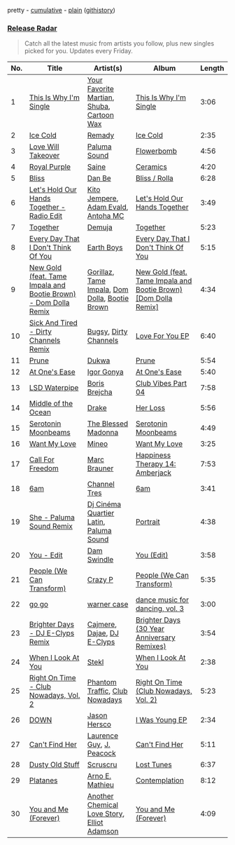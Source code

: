 pretty - [cumulative](/playlists/cumulative/Release%20Radar.md) - [plain](/playlists/plain/37i9dQZEVXbsudmxBFKW7G) ([githistory](https://github.githistory.xyz/vitokorn/spotify-playlist-archive/blob/master/playlists/plain/37i9dQZEVXbsudmxBFKW7G))

### [Release Radar](https://open.spotify.com/playlist/37i9dQZEVXbsudmxBFKW7G)

> Catch all the latest music from artists you follow, plus new singles picked for you. Updates every Friday.

| No. | Title | Artist(s) | Album | Length |
|---|---|---|---|---|
| 1 | [This Is Why I'm Single](https://open.spotify.com/track/1tx6EbGBXA5t8xhlzcd1RG) | [Your Favorite Martian](https://open.spotify.com/artist/4J6UXkUpIArZbKXhh0cOC2), [Shuba](https://open.spotify.com/artist/3Uios5Yyv4i8EBs9H3DUY5), [Cartoon Wax](https://open.spotify.com/artist/039YFqBCsbTSmwj2o84Ogz) | [This Is Why I'm Single](https://open.spotify.com/album/5kY5JtHFCbVn1E6KucrzsM) | 3:06 |
| 2 | [Ice Cold](https://open.spotify.com/track/6WbUjgswyOwzG47AOX2Ygs) | [Remady](https://open.spotify.com/artist/3JxNeLgMuJI0DEmDt9dLzc) | [Ice Cold](https://open.spotify.com/album/2avArVGVvFhhfeURRblaNv) | 2:35 |
| 3 | [Love Will Takeover](https://open.spotify.com/track/5xeoBAAwPkiLZJDdQv5fGM) | [Paluma Sound](https://open.spotify.com/artist/0qElctNyinYSyiv6KKhgze) | [Flowerbomb](https://open.spotify.com/album/6lnTchzXIK3RWkpmVdZqfZ) | 4:56 |
| 4 | [Royal Purple](https://open.spotify.com/track/53zoCuwP7HuVhwkB4hkjXH) | [Saine](https://open.spotify.com/artist/40a1QzTRI0cwpsd4fBKSAu) | [Ceramics](https://open.spotify.com/album/6GvHAlRl0fKbKkqSFp5JPH) | 4:20 |
| 5 | [Bliss](https://open.spotify.com/track/4ZQ2IY7DT6hJMROdxIHbzt) | [Dan Be](https://open.spotify.com/artist/7fLE3YVL4L4KWxAFU0EyGL) | [Bliss / Rolla](https://open.spotify.com/album/3Vf6JTFbqjrxQUL4LuUIPG) | 6:28 |
| 6 | [Let's Hold Our Hands Together - Radio Edit](https://open.spotify.com/track/1fh3a5lpg486CcJhxLXSsA) | [Kito Jempere](https://open.spotify.com/artist/1rcYZdCzi3poheNNvupX7K), [Adam Evald](https://open.spotify.com/artist/2ogRKEmGYMzhPjBY3rfcA4), [Antoha MC](https://open.spotify.com/artist/6OqmKFaRcw0f23m5PQ9CrL) | [Let's Hold Our Hands Together](https://open.spotify.com/album/4aEfu8goGRyP3bjsMAkDkY) | 3:49 |
| 7 | [Together](https://open.spotify.com/track/3IZ5rlo8Vncz2lOAYnB2If) | [Demuja](https://open.spotify.com/artist/1LfqhJiCiHfVzrBOVaBXc1) | [Together](https://open.spotify.com/album/4fGsqupoBci4jYcuL59geK) | 5:23 |
| 8 | [Every Day That I Don't Think Of You](https://open.spotify.com/track/5bRfJ22DjlYJ3aPjEYDmbD) | [Earth Boys](https://open.spotify.com/artist/03CK8N8CSSPg3ZFEmkGCpR) | [Every Day That I Don't Think Of You](https://open.spotify.com/album/4zq4AeLsMJzI0PQo5JdPpF) | 5:15 |
| 9 | [New Gold (feat. Tame Impala and Bootie Brown) - Dom Dolla Remix](https://open.spotify.com/track/2c3KCGq6UojB2c8UAFrRON) | [Gorillaz](https://open.spotify.com/artist/3AA28KZvwAUcZuOKwyblJQ), [Tame Impala](https://open.spotify.com/artist/5INjqkS1o8h1imAzPqGZBb), [Dom Dolla](https://open.spotify.com/artist/205i7E8fNVfojowcQSfK9m), [Bootie Brown](https://open.spotify.com/artist/6GI3CJjT2bOnMfprCpjT1d) | [New Gold (feat. Tame Impala and Bootie Brown) [Dom Dolla Remix]](https://open.spotify.com/album/7BVQ5jsPNkmQUnlOU0mg6e) | 4:34 |
| 10 | [Sick And Tired - Dirty Channels Remix](https://open.spotify.com/track/2F60RGr9iLnf9x76Px75nC) | [Bugsy](https://open.spotify.com/artist/2ETmrI2MJVjFY2giNIgYQi), [Dirty Channels](https://open.spotify.com/artist/6Mfp25l60MUxx8MWkA0vil) | [Love For You EP](https://open.spotify.com/album/3CarMIM00NkeCroqvM3e7A) | 6:40 |
| 11 | [Prune](https://open.spotify.com/track/21LIi054mLNGDHZkuBMXCY) | [Dukwa](https://open.spotify.com/artist/7foiHDFvNIouC0QFaaKXeq) | [Prune](https://open.spotify.com/album/3VbBdqVUkxlgzggtZ5lPEY) | 5:54 |
| 12 | [At One's Ease](https://open.spotify.com/track/7sZDWlxMLJFF8JjKGun68S) | [Igor Gonya](https://open.spotify.com/artist/4jvUMlX58g9OskhINvHwgF) | [At One's Ease](https://open.spotify.com/album/0LoKZTib5ycaFQCww1b6Pw) | 5:40 |
| 13 | [LSD Waterpipe](https://open.spotify.com/track/5KpG0PdVBrzDk5YiWZh981) | [Boris Brejcha](https://open.spotify.com/artist/6caPJFLv1wesmM7gwK1ACy) | [Club Vibes Part 04](https://open.spotify.com/album/1a1VIF72alzsXubcQWH0QS) | 7:58 |
| 14 | [Middle of the Ocean](https://open.spotify.com/track/410TZrK18uRjtsTunG14cl) | [Drake](https://open.spotify.com/artist/3TVXtAsR1Inumwj472S9r4) | [Her Loss](https://open.spotify.com/album/5MS3MvWHJ3lOZPLiMxzOU6) | 5:56 |
| 15 | [Serotonin Moonbeams](https://open.spotify.com/track/0hJfuyUwtEYMlGgvr3nzz9) | [The Blessed Madonna](https://open.spotify.com/artist/4TvhRzxIL1le2PWCeUqxQw) | [Serotonin Moonbeams](https://open.spotify.com/album/1UTc8WInycl4tVgJ1yODaO) | 4:49 |
| 16 | [Want My Love](https://open.spotify.com/track/1Jg65EDU6dZXiqjRb1OXlE) | [Mineo](https://open.spotify.com/artist/1pgSJtH1TwIAxeSn4vSJJR) | [Want My Love](https://open.spotify.com/album/07JjhUiTinOcb02BCBd2QL) | 3:25 |
| 17 | [Call For Freedom](https://open.spotify.com/track/7gnVpaJ4ktv5XJL50HZ4sa) | [Marc Brauner](https://open.spotify.com/artist/6HX3fbKCin6OPe6ZFZ8qsf) | [Happiness Therapy 14: Amberjack](https://open.spotify.com/album/49FEXPbOmWQodcwX9Doae4) | 7:53 |
| 18 | [6am](https://open.spotify.com/track/1lx452Y4CLMvIois88vwBr) | [Channel Tres](https://open.spotify.com/artist/4cUkGQyhLFqKHBtL58HYVp) | [6am](https://open.spotify.com/album/2pyGNsIfsvhBLb2GrQ9Orm) | 3:41 |
| 19 | [She - Paluma Sound Remix](https://open.spotify.com/track/0Gbgvy0HKspBkF71qvi2eO) | [Dj Cinéma Quartier Latin](https://open.spotify.com/artist/3nI698C0lc7EpVCIDShUgD), [Paluma Sound](https://open.spotify.com/artist/0qElctNyinYSyiv6KKhgze) | [Portrait](https://open.spotify.com/album/0JqZctOFhIgd0BnQ2RseAy) | 4:38 |
| 20 | [You - Edit](https://open.spotify.com/track/1jH7hiI0cpqofP2yI0dihS) | [Dam Swindle](https://open.spotify.com/artist/6hJtgCB3L5cnJSND7sp6GU) | [You (Edit)](https://open.spotify.com/album/1g0z09fYWlrT1oekKW0jnY) | 3:58 |
| 21 | [People (We Can Transform)](https://open.spotify.com/track/4u3YC2MriY7AvpLNFJD8T7) | [Crazy P](https://open.spotify.com/artist/6jOz2B9qeID4dLP1o8bFGf) | [People (We Can Transform)](https://open.spotify.com/album/7MybIYJUNaqQnbhzVWlEKn) | 5:35 |
| 22 | [go go](https://open.spotify.com/track/5EPTKafLzPOdjoAYEVradX) | [warner case](https://open.spotify.com/artist/106OuakzOxxbXTuigEEf01) | [dance music for dancing, vol. 3](https://open.spotify.com/album/1QNXeJr28NVOMVaY2nNRM0) | 3:00 |
| 23 | [Brighter Days - DJ E-Clyps Remix](https://open.spotify.com/track/0Tr7gLnI6hgYR1EWaBKus3) | [Cajmere](https://open.spotify.com/artist/7lIBLhQHKay3r1xtO3VtWT), [Dajae](https://open.spotify.com/artist/79Gg0tmzETfnVrOUjgXPeE), [DJ E-Clyps](https://open.spotify.com/artist/4mnSMKXeNuynsdozoCUpcZ) | [Brighter Days (30 Year Anniversary Remixes)](https://open.spotify.com/album/27khu5BAQkUgYxqlYFwRLB) | 3:54 |
| 24 | [When I Look At You](https://open.spotify.com/track/0gKuPP1sMkXLeE83psNCpF) | [Stekl](https://open.spotify.com/artist/4VJYWONPKZmfTgy1qfT8zW) | [When I Look At You](https://open.spotify.com/album/7fGnjsDRn9qO2mXmd0Z6kU) | 2:38 |
| 25 | [Right On Time - Club Nowadays, Vol. 2](https://open.spotify.com/track/1EKHcy4TnzWS3atFpSKxCz) | [Phantom Traffic](https://open.spotify.com/artist/68CWdbzbwA8YS8b411Q6e5), [Club Nowadays](https://open.spotify.com/artist/3Y414umh9d32gl2qlRgPDe) | [Right On Time (Club Nowadays, Vol. 2)](https://open.spotify.com/album/4ZTClSAVzbBOQGA3AumpLf) | 5:23 |
| 26 | [DOWN](https://open.spotify.com/track/7EFMGY4AOXrlsMBc8zvsAl) | [Jason Hersco](https://open.spotify.com/artist/54CXHQ2d7p0Xt9G3Zezsqa) | [I Was Young EP](https://open.spotify.com/album/7wyTm0GiDAswTCRpAw6F3e) | 2:34 |
| 27 | [Can't Find Her](https://open.spotify.com/track/6uHTykxbR6MInBeThBE8FV) | [Laurence Guy](https://open.spotify.com/artist/1PTEiCpkzNkLNgMi1LL8JR), [J. Peacock](https://open.spotify.com/artist/6b4Mcps4CuXfzgKYvhuJP7) | [Can't Find Her](https://open.spotify.com/album/2EPpRnTtaWxBjdnnGifefN) | 5:11 |
| 28 | [Dusty Old Stuff](https://open.spotify.com/track/4R0MzYirxioLbclMhX3xnT) | [Scruscru](https://open.spotify.com/artist/1NUvSIBsDRPoLWeGgzkEkn) | [Lost Tunes](https://open.spotify.com/album/57sr4pXGvCMKR7JnKxGNSM) | 6:37 |
| 29 | [Platanes](https://open.spotify.com/track/0d3S2PTzJGno0ncZf9I0oA) | [Arno E. Mathieu](https://open.spotify.com/artist/6bJo9rVSo62wQv6K2hV3W9) | [Contemplation](https://open.spotify.com/album/1OlNeMBdTxjUGeodjZ1Uw6) | 8:12 |
| 30 | [You and Me (Forever)](https://open.spotify.com/track/6avGsEumtCMBoxg7eH8Twh) | [Another Chemical Love Story](https://open.spotify.com/artist/7Kgt7Exe4T5w9HEoy3Zeqv), [Elliot Adamson](https://open.spotify.com/artist/5JCyLOcEZsUiTLCUqqcIFz) | [You and Me (Forever)](https://open.spotify.com/album/79vQdg2Nz5BeHgLX8VmgJi) | 4:09 |